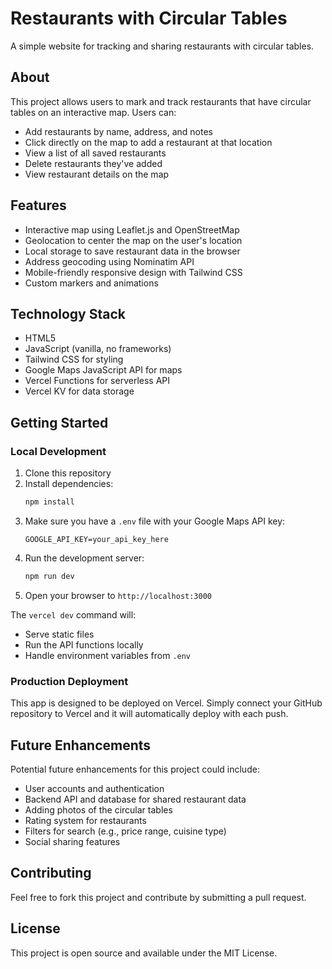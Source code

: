 # Restaurants with Circular Tables

A simple website for tracking and sharing restaurants with circular tables.

## About

This project allows users to mark and track restaurants that have circular tables on an interactive map. Users can:

- Add restaurants by name, address, and notes
- Click directly on the map to add a restaurant at that location
- View a list of all saved restaurants
- Delete restaurants they've added
- View restaurant details on the map

## Features

- Interactive map using Leaflet.js and OpenStreetMap
- Geolocation to center the map on the user's location
- Local storage to save restaurant data in the browser
- Address geocoding using Nominatim API
- Mobile-friendly responsive design with Tailwind CSS
- Custom markers and animations

## Technology Stack

- HTML5
- JavaScript (vanilla, no frameworks)  
- Tailwind CSS for styling
- Google Maps JavaScript API for maps
- Vercel Functions for serverless API
- Vercel KV for data storage

## Getting Started

### Local Development

1. Clone this repository
2. Install dependencies:
   ```bash
   npm install
   ```
3. Make sure you have a `.env` file with your Google Maps API key:
   ```
   GOOGLE_API_KEY=your_api_key_here
   ```
4. Run the development server:
   ```bash
   npm run dev
   ```
5. Open your browser to `http://localhost:3000`

The `vercel dev` command will:
- Serve static files 
- Run the API functions locally
- Handle environment variables from `.env`

### Production Deployment

This app is designed to be deployed on Vercel. Simply connect your GitHub repository to Vercel and it will automatically deploy with each push.

## Future Enhancements

Potential future enhancements for this project could include:

- User accounts and authentication
- Backend API and database for shared restaurant data
- Adding photos of the circular tables
- Rating system for restaurants
- Filters for search (e.g., price range, cuisine type)
- Social sharing features

## Contributing

Feel free to fork this project and contribute by submitting a pull request.

## License

This project is open source and available under the MIT License. 